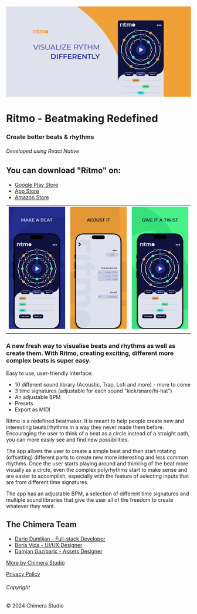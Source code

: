 ![feature_graphic](.github/docs/feature_graphic.png)

# Ritmo - Beatmaking Redefined

### Create better beats & rhythms

###### Developed using React Native

## You can download "Ritmo" on:

- [Google Play Store](https://play.google.com/store/apps/details?id=com.chimerastudio.ritmo)
- [App Store](https://apps.apple.com/us/app/ritmo-beatmaking-redefined/id1562582519)
- [Amazon Store](https://www.amazon.com/Chimera-Studio-Ritmo-Beatmaking-Redefined/dp/B0BCSKJFDT)

<!-- Hack to display images in a grid -->
| | | |
|-|-|-|
| ![screen_1](.github/docs/screen_1.png) | ![screen_2](.github/docs/screen_2.png) | ![screen_3](.github/docs/screen_3.png)
| | | |

### A new fresh way to visualise beats and rhythms as well as create them. With Ritmo, creating exciting, different more complex beats is super easy.

Easy to use, user-friendly interface:

-   10 different sound library (Acoustic, Trap, Lofi and more) - more to come
-   3 time signatures (adjustable for each sound "kick/snare/hi-hat")
-   An adjustable BPM
-   Presets
-   Export as MIDI

Ritmo is a redefined beatmaker. It is meant to help people create new and interesting beats/rhythms in a way they never made them before. Encouraging the user to think of a beat as a circle instead of a straight path, you can more easily see and find new possibilities.

The app allows the user to create a simple beat and then start rotating (offsetting) different parts to create new more interesting and less common rhythms. Once the user starts playing around and thinking of the beat more visually as a circle, even the complex polyrhythms start to make sense and are easier to accomplish, especially with the feature of selecting inputs that are from different time signatures.

The app has an adjustable BPM, a selection of different time signatures and multiple sound libraries that give the user all of the freedom to create whatever they want.

## The Chimera Team

- [Dario Dumlijan - Full-stack Developer](https://www.linkedin.com/in/dariodumlijan/)
- [Boris Vida - UI/UX Designer](https://www.linkedin.com/in/bvida48/)
- [Damjan Gazibaric - Assets Designer](https://www.linkedin.com/in/damjangazibaric/)

[More by Chimera Studio](https://linktr.ee/chimerastudiotm)

[Privacy Policy](https://chimerastudio.co.uk/privacy-policy)

###### Copyright

© 2024 Chimera Studio

